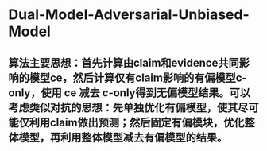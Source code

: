 # Dual-Model-Adversarial-Unbiased-Model
## 算法主要思想：首先计算由claim和evidence共同影响的模型ce，然后计算仅有claim影响的有偏模型c-only，使用 ce 减去 c-only得到无偏模型结果。可以考虑类似对抗的思想：先单独优化有偏模型，使其尽可能仅利用claim做出预测；然后固定有偏模块，优化整体模型，再利用整体模型减去有偏模型的结果。

